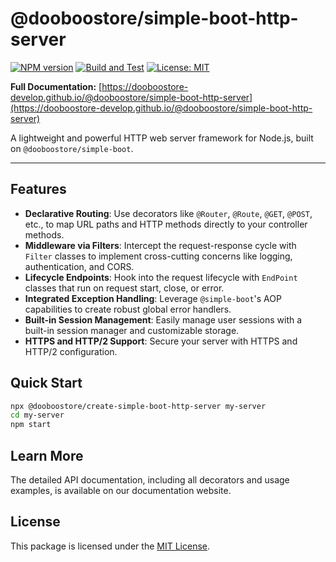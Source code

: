 # @dooboostore/simple-boot-http-server

[![NPM version](https://img.shields.io/npm/v/@dooboostore/simple-boot-http-server.svg?style=flat-square)](https://www.npmjs.com/package/@dooboostore/simple-boot-http-server)
[![Build and Test](https://github.com/dooboostore-develop/packages/actions/workflows/main.yaml/badge.svg?branch=main)](https://github.com/dooboostore-develop/packages/actions/workflows/main.yaml)
[![License: MIT](https://img.shields.io/badge/License-MIT-yellow.svg?style=flat-square)](https://opensource.org/licenses/MIT)

**Full Documentation:** [https://dooboostore-develop.github.io/@dooboostore/simple-boot-http-server](https://dooboostore-develop.github.io/@dooboostore/simple-boot-http-server)

A lightweight and powerful HTTP web server framework for Node.js, built on `@dooboostore/simple-boot`.

---

## Features

-   **Declarative Routing**: Use decorators like `@Router`, `@Route`, `@GET`, `@POST`, etc., to map URL paths and HTTP methods directly to your controller methods.
-   **Middleware via Filters**: Intercept the request-response cycle with `Filter` classes to implement cross-cutting concerns like logging, authentication, and CORS.
-   **Lifecycle Endpoints**: Hook into the request lifecycle with `EndPoint` classes that run on request start, close, or error.
-   **Integrated Exception Handling**: Leverage `@simple-boot`'s AOP capabilities to create robust global error handlers.
-   **Built-in Session Management**: Easily manage user sessions with a built-in session manager and customizable storage.
-   **HTTPS and HTTP/2 Support**: Secure your server with HTTPS and HTTP/2 configuration.

## Quick Start

```bash
npx @dooboostore/create-simple-boot-http-server my-server
cd my-server
npm start
```

## Learn More

The detailed API documentation, including all decorators and usage examples, is available on our documentation website.

## License

This package is licensed under the [MIT License](https://opensource.org/licenses/MIT).